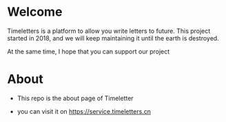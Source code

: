 # Welcome

Timeletters is a platform to allow you write letters to future. This project started in 2018, and we will keep maintaining it until the earth is destroyed.

At the same time, I hope that you can support our project

# About

 - This repo is the about page of Timeletter

 - you can visit it on https://service.timeletters.cn
